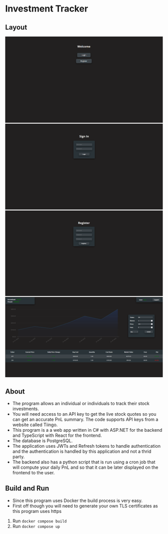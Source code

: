 # Investment Tracker

## Layout
<img src="./images/welcome.png" alt="Welcome">
<img src="./images/sign-in.png" alt="Sign In">
<img src="./images/register.png" alt="Register">
<img src="./images/portfolio.png" alt="Portfolio">


## About
- The program allows an individual or individuals to track their stock investments.
- You will need access to an API key to get the live stock quotes so you can get an accurate PnL summary. The code supports API keys from a website called Tiingo.
- This program is a a web app written in C# with ASP.NET for the backend and TypeScript with React for the frontend.
- The database is PostgreSQL.
- The application uses JWTs and Refresh tokens to handle authentication and the authentication is handled by this application and not a thrid party.
- The backend also has a python script that is run using a cron job that will compute your daily PnL and so that it can be later displayed on the frontend to the user.


## Build and Run
- Since this program uses Docker the build process is very easy.
- First off though you will need to generate your own TLS certificates as this program uses https
1. Run `docker compose build`
1. Run `docker compose up`
